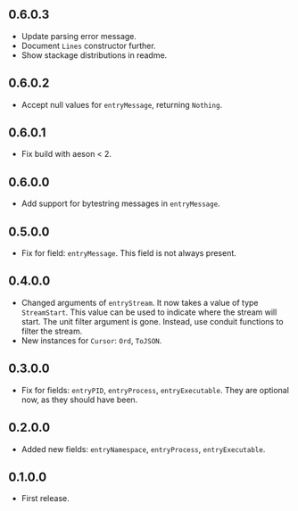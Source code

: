 ## 0.6.0.3
* Update parsing error message.
* Document `Lines` constructor further.
* Show stackage distributions in readme.

## 0.6.0.2
* Accept null values for `entryMessage`, returning `Nothing`.

## 0.6.0.1
* Fix build with aeson < 2.

## 0.6.0.0
* Add support for bytestring messages in `entryMessage`.

## 0.5.0.0
* Fix for field: `entryMessage`. This field is not always present.

## 0.4.0.0
* Changed arguments of `entryStream`. It now takes a value of type
  `StreamStart`. This value can be used to indicate where the stream
  will start. The unit filter argument is gone. Instead, use conduit
  functions to filter the stream.
* New instances for `Cursor`: `Ord`, `ToJSON`.

## 0.3.0.0
* Fix for fields: `entryPID`, `entryProcess`, `entryExecutable`.
  They are optional now, as they should have been.

## 0.2.0.0
* Added new fields: `entryNamespace`, `entryProcess`, `entryExecutable`.

## 0.1.0.0
* First release.

